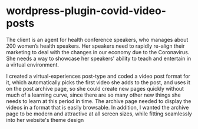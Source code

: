 # wordpress-plugin-covid-video-posts
The client is an agent for health conference speakers, who manages about 200 women’s health speakers. Her speakers need to rapidly re-align their marketing to deal with the changes in our economy due to the Coronavirus. She needs a way to showcase her speakers' ability to teach and entertain in a virtual environment.

I created a virtual-experiences post-type and coded a video post format for it, which automatically picks the first video she adds to the post, and uses it on the post archive page, so she could create new pages quickly without much of a learning curve, since there are so many other new things she needs to learn at this period in time. The archive page needed to display the videos in a format that is easily browsable. In addition, I wanted the archive page to be modern and attractive at all screen sizes, while fitting seamlessly into her website's theme design

